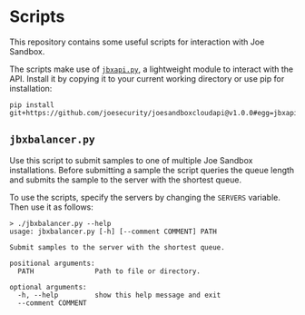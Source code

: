 Scripts
=======

This repository contains some useful scripts for interaction with Joe Sandbox.

The scripts make use of [`jbxapi.py`][jbxapi], a lightweight module to interact with the API. Install it by copying it to your current working directory or use pip for installation:

    pip install git+https://github.com/joesecurity/joesandboxcloudapi@v1.0.0#egg=jbxapi

 [jbxapi]: https://github.com/joesecurity/joesandboxcloudapi

`jbxbalancer.py`
----------------

Use this script to submit samples to one of multiple Joe Sandbox installations.
Before submitting a sample the script queries the queue length and submits the sample
to the server with the shortest queue.

To use the scripts, specify the servers by changing the `SERVERS` variable. Then use it as
follows:

    > ./jbxbalancer.py --help
    usage: jbxbalancer.py [-h] [--comment COMMENT] PATH

    Submit samples to the server with the shortest queue.

    positional arguments:
      PATH               Path to file or directory.

    optional arguments:
      -h, --help         show this help message and exit
      --comment COMMENT
